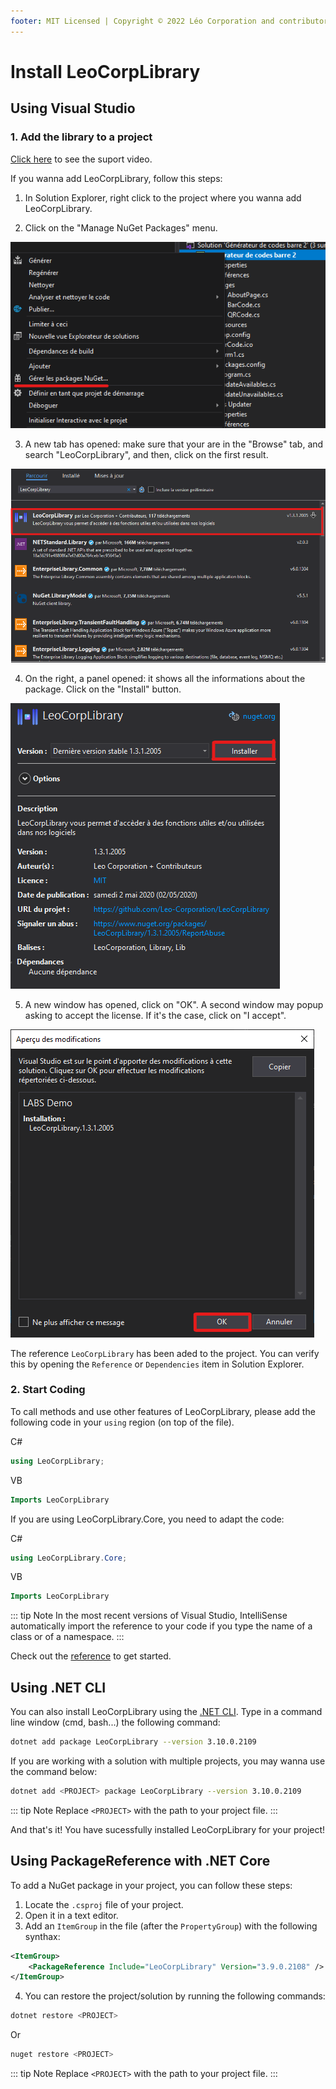 ```yaml
---
footer: MIT Licensed | Copyright © 2022 Léo Corporation and contributors
---
```

# Install LeoCorpLibrary
## Using Visual Studio
### 1. Add the library to a project
[Click here](https://www.youtube.com/watch?v=Xdxqnl2g5qE) to see the suport video.

If you wanna add LeoCorpLibrary, follow this steps:

1. In Solution Explorer, right click to the project where you wanna add LeoCorpLibrary.

2. Click on the "Manage NuGet Packages" menu.

![Package Nuget](https://raw.githubusercontent.com/Leo-Corporation/LeoCorp-Docs/master/Documentation/Images/LeoCorpLibrary/Annotation%202020-05-08%20135109.png)


3. A new tab has opened: make sure that your are in the "Browse" tab, and search "LeoCorpLibrary", and then, click on the first result.

![Rechercher le package NuGet](https://raw.githubusercontent.com/Leo-Corporation/LeoCorp-Docs/master/Documentation/Images/LeoCorpLibrary/Annotation%202020-05-08%20135455.png)

4. On the right, a panel opened: it shows all the informations about the package. Click on the "Install" button.

![Installer](https://raw.githubusercontent.com/Leo-Corporation/LeoCorp-Docs/master/Documentation/Images/LeoCorpLibrary/Annotation%202020-05-08%20135606.png)

5. A new window has opened, click on "OK". A second window may popup asking to accept the license. If it's the case, click on "I accept".

![OK](https://raw.githubusercontent.com/Leo-Corporation/LeoCorp-Docs/master/Documentation/Images/LeoCorpLibrary/Annotation%202020-05-08%20135839.png)

The reference ``LeoCorpLibrary`` has been aded to the project. You can verify this by opening the `Reference` or `Dependencies` item in Solution Explorer.

### 2. Start Coding
To call methods and use other features of LeoCorpLibrary, please add the following code in your `using` region (on top of the file).

C#
~~~ cs
using LeoCorpLibrary;
~~~
VB
~~~ vb
Imports LeoCorpLibrary
~~~

If you are using LeoCorpLibrary.Core, you need to adapt the code:

C#
~~~ cs
using LeoCorpLibrary.Core;
~~~
VB
~~~ vb
Imports LeoCorpLibrary
~~~

::: tip Note
In the most recent versions of Visual Studio, IntelliSense automatically import the reference to your code if you type the name of a class or of a namespace.
:::

Check out the [reference](/Reference) to get started.
## Using .NET CLI
You can also install LeoCorpLibrary using the [.NET CLI](https://docs.microsoft.com/en-us/dotnet/core/tools/).
Type in a command line window (cmd, bash...) the following command:
~~~ sh
dotnet add package LeoCorpLibrary --version 3.10.0.2109
~~~

If you are working with a solution with multiple projects, you may wanna use the command below:
~~~ sh
dotnet add <PROJECT> package LeoCorpLibrary --version 3.10.0.2109
~~~

::: tip Note
Replace `<PROJECT>` with the path to your project file.
:::

And that's it! You have sucessfully installed LeoCorpLibrary for your project!

## Using PackageReference with .NET Core
To add a NuGet package in your project, you can follow these steps:
1. Locate the `.csproj` file of your project.
2. Open it in a text editor.
3. Add an `ItemGroup` in the file (after the `PropertyGroup`) with the following synthax:
~~~ xml
<ItemGroup>
    <PackageReference Include="LeoCorpLibrary" Version="3.9.0.2108" />
</ItemGroup>
~~~
4. You can restore the project/solution by running the following commands:
~~~ sh
dotnet restore <PROJECT>
~~~
Or
~~~ sh
nuget restore <PROJECT>
~~~

::: tip Note
Replace `<PROJECT>` with the path to your project file.
:::